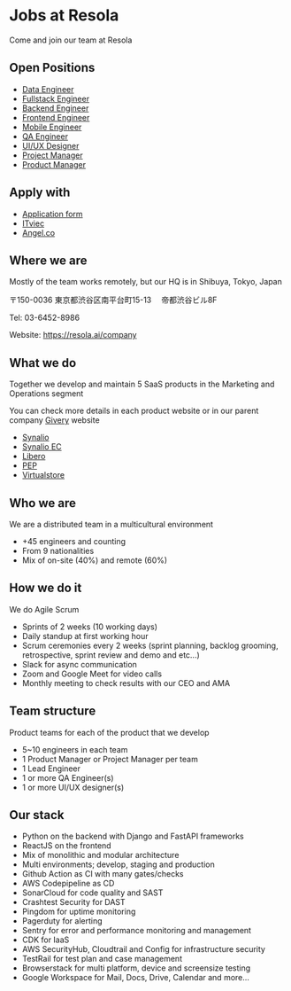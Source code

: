 # Jobs at Resola

Come and join our team at Resola

## Open Positions

- [Data Engineer](data/readme.md)
- [Fullstack Engineer](fullstack/readme.md)
- [Backend Engineer](backend/readme.md)
- [Frontend Engineer](frontend/readme.md)
- [Mobile Engineer](mobile/readme.md)
- [QA Engineer](qa/readme.md)
- [UI/UX Designer](uiux/readme.md)
- [Project Manager](pjm/readme.md)
- [Product Manager](pjm/readme.md)

## Apply with

- [Application form](https://forms.gle/AFBYMoWmwieWofk36)
- [ITviec](https://itviec.com/companies/resola-inc) 
- [Angel.co](https://angel.co/company/resola/jobs)

## Where we are

Mostly of the team works remotely, but our HQ is in Shibuya, Tokyo, Japan

〒150-0036
東京都渋⾕区南平台町15-13　
帝都渋⾕ビル8F

Tel: 03-6452-8986

Website: https://resola.ai/company

## What we do

Together we develop and maintain 5 SaaS products in the Marketing and Operations segment

You can check more details in each product website or in our parent company [Givery](https://givery.co.jp/services/) website

- [Synalio](https://synal.io)
- [Synalio EC](https://synal.io/lp/ec/)
- [Libero](https://libero-app.com)
- [PEP](https://pep.work)
- [Virtualstore](https://virtualstore.jp)

## Who we are

We are a distributed team in a multicultural environment

- +45 engineers and counting
- From 9 nationalities
- Mix of on-site (40%) and remote (60%)

## How we do it

We do Agile Scrum

- Sprints of 2 weeks (10 working days)
- Daily standup at first working hour
- Scrum ceremonies every 2 weeks (sprint planning, backlog grooming, retrospective, sprint review and demo and etc...)
- Slack for async communication
- Zoom and Google Meet for video calls
- Monthly meeting to check results with our CEO and AMA

## Team structure

Product teams for each of the product that we develop

- 5~10 engineers in each team
- 1 Product Manager or Project Manager per team
- 1 Lead Engineer
- 1 or more QA Engineer(s)
- 1 or more UI/UX designer(s)

## Our stack

- Python on the backend with Django and FastAPI frameworks
- ReactJS on the frontend
- Mix of monolithic and modular architecture
- Multi environments; develop, staging and production
- Github Action as CI with many gates/checks
- AWS Codepipeline as CD
- SonarCloud for code quality and SAST
- Crashtest Security for DAST
- Pingdom for uptime monitoring
- Pagerduty for alerting
- Sentry for error and performance monitoring and management
- CDK for IaaS
- AWS SecurityHub, Cloudtrail and Config for infrastructure security
- TestRail for test plan and case management
- Browserstack for multi platform, device and screensize testing
- Google Workspace for Mail, Docs, Drive, Calendar and more...
